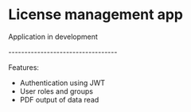 <h1>License management app</h1>
<p>Application in development</p>
----------------------------------

Features: <br>
*  Authentication using JWT <br>
*  User roles and groups <br>
*  PDF output of data read <br>
